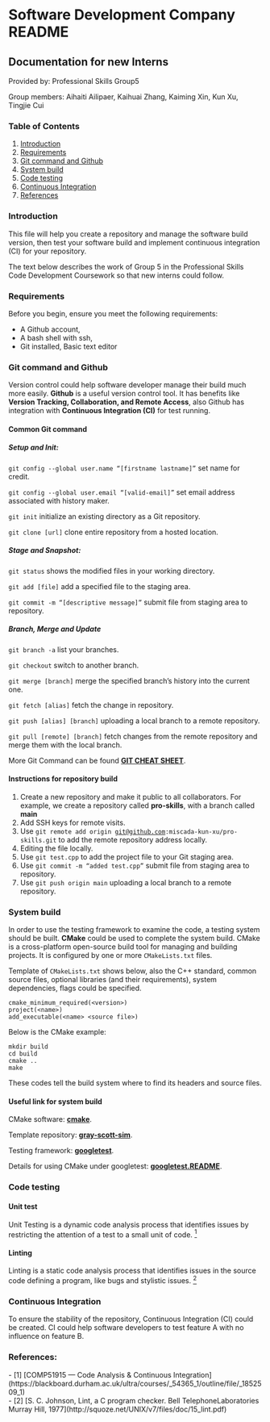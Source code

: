 # Software Development Company README

## Documentation for new Interns
Provided by: Professional Skills Group5

Group members: Aihaiti Ailipaer, Kaihuai Zhang, Kaiming Xin, Kun Xu, Tingjie Cui

### Table of Contents
1. [Introduction](#Introduction)
2. [Requirements](#Requirements)
3. [Git command and Github](#Git-command-and-Github)
4. [System build](#System-build)
5. [Code testing](#Code-testing)
6. [Continuous Integration](#Continuous-Integration)
7. [References](#References)



### Introduction

This file will help you create a repository and manage the software build version, then test your software build and implement continuous integration (CI) for your repository.

The text below describes the work of Group 5 in the Professional Skills Code Development Coursework so that new interns could follow.

### Requirements

Before you begin, ensure you meet the following requirements:
- A Github account, 
- A bash shell with ssh, 
- Git installed, Basic text editor

### Git command and Github

Version control could help software developer manage their build much more easily. **Github** is a useful version control tool. It has benefits like **Version Tracking, Collaboration, and Remote Access**, also Github has integration with **Continuous Integration (CI)** for test running.

#### Common Git command
##### Setup and Init: 
<code>git config --global user.name “[firstname lastname]”</code> set name for credit.

<code>git config --global user.email “[valid-email]”</code> set email address associated with history maker.

<code>git init</code> initialize an existing directory as a Git repository.

<code>git clone [url]</code> clone entire repository from a hosted location.

##### Stage and Snapshot:
<code>git status</code> shows the modified files in your working directory.

<code>git add [file]</code> add a specified file to the staging area.

<code>git commit -m “[descriptive message]”</code> submit file from staging area to repository.

##### Branch, Merge and Update
<code>git branch -a</code> list your branches.

<code>git checkout</code> switch to another branch.

<code>git merge [branch]</code> merge the specified branch’s history into the current one.

<code>git fetch [alias]</code> fetch the change in repository.

<code>git push [alias] [branch]</code> uploading a local branch to a remote repository.

<code>git pull [remote] [branch]</code> fetch changes from the remote repository and merge them with the local branch.

More Git Command can be found **[GIT CHEAT SHEET](https://education.github.com/git-cheat-sheet-education.pdf)**.

#### Instructions for repository build
1. Create a new repository and make it public to all collaborators. For example, we create a repository called **pro-skills**, with a branch called **main**
2. Add SSH keys for remote visits.
3. Use <code>git remote add origin git@github.com:miscada-kun-xu/pro-skills.git</code> to add the remote repository address locally.
4. Editing the file locally.
5. Use <code>git test.cpp</code> to add the project file to your Git staging area.
6. Use <code>git commit -m “added test.cpp”</code> submit file from staging area to repository.
7. Use <code>git push origin main</code> uploading a local branch to a remote repository.

### System build

In order to use the testing framework to examine the code, a testing system should be built. **CMake** could be used to complete the system build. CMake is a cross-platform open-source build tool for managing and building projects. It is configured by one or more <code>CMakeLists.txt</code> files. 

Template of <code>CMakeLists.txt</code> shows below, also the C++ standard, common source files, optional libraries (and their requirements), system dependencies, flags could be specified.

```
cmake_minimum_required(<version>)
project(<name>)
add_executable(<name> <source file>)
```
Below is the CMake example:

```
mkdir build
cd build
cmake ..
make
```

These codes tell the build system where to find its headers and source files.
#### Useful link for system build

CMake software: **[cmake](https://cmake.org)**.

Template repository: **[gray-scott-sim](www.github.com/scicomp-durham/gray-scott-sim)**.

Testing framework: **[googletest](https://github.com/google/googletest)**.

Details for using CMake under googletest: **[googletest.README](https://github.com/google/googletest/blob/main/googletest/README.md)**.
### Code testing 

#### Unit test
Unit Testing is a dynamic code analysis process that identifies issues by restricting the attention of a test to a small unit of code. [<sup>1</sup>](#refer-anchor-1)

#### Linting
Linting is a static code analysis process that identifies issues in the source code defining a program, like bugs and stylistic issues. [<sup>2</sup>](#refer-anchor-2)

### Continuous Integration
To ensure the stability of the repository, Continuous Integration (CI) could be created. CI could help software developers to test feature A with no influence on feature B.


### References:

<div id="refer-anchor-1"></div>
- [1] [COMP51915 — Code Analysis & Continuous Integration](https://blackboard.durham.ac.uk/ultra/courses/_54365_1/outline/file/_1852509_1)

<div id="refer-anchor-2"></div>
- [2] [S. C. Johnson, Lint, a C program checker. Bell TelephoneLaboratories Murray Hill, 1977](http://squoze.net/UNIX/v7/files/doc/15_lint.pdf)

